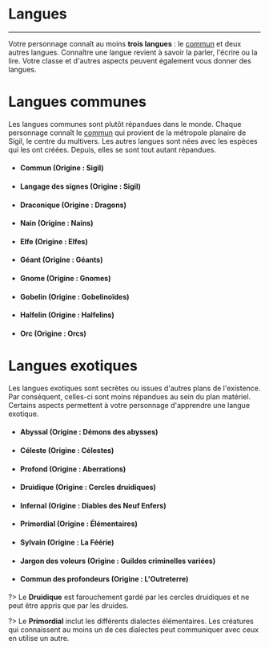 # Langues <!-- {docsify-ignore} -->

---

Votre personnage connaît au moins **trois langues** : le [commun](#commun-origine-sigil) et deux autres langues. Connaître une langue revient à savoir la parler, l'écrire ou la lire. Votre classe et d'autres aspects peuvent également vous donner des langues.

# Langues communes

Les langues communes sont plutôt répandues dans le monde. Chaque personnage connaît le [commun](#commun-origine-sigil) qui provient de la métropole planaire de Sigil, le centre du multivers. Les autres langues sont nées avec les espèces qui les ont créées. Depuis, elles se sont tout autant répandues.

- #### **Commun** (Origine : Sigil) <!-- {docsify-ignore} -->
- #### **Langage des signes** (Origine : Sigil) <!-- {docsify-ignore} -->
- #### **Draconique** (Origine : Dragons) <!-- {docsify-ignore} -->
- #### **Nain** (Origine : Nains) <!-- {docsify-ignore} -->
- #### **Elfe** (Origine : Elfes) <!-- {docsify-ignore} -->
- #### **Géant** (Origine : Géants) <!-- {docsify-ignore} -->
- #### **Gnome** (Origine : Gnomes) <!-- {docsify-ignore} -->
- #### **Gobelin** (Origine : Gobelinoïdes) <!-- {docsify-ignore} -->
- #### **Halfelin** (Origine : Halfelins) <!-- {docsify-ignore} -->
- #### **Orc** (Origine : Orcs) <!-- {docsify-ignore} -->

# Langues exotiques

Les langues exotiques sont secrètes ou issues d'autres plans de l'existence. Par conséquent, celles-ci sont moins répandues au sein du plan matériel. Certains aspects permettent à votre personnage d'apprendre une langue exotique.

- #### **Abyssal** (Origine : Démons des abysses) <!-- {docsify-ignore} -->
- #### **Céleste** (Origine : Célestes) <!-- {docsify-ignore} -->
- #### **Profond** (Origine : Aberrations) <!-- {docsify-ignore} -->
- #### **Druidique** (Origine : Cercles druidiques) <!-- {docsify-ignore} -->
- #### **Infernal** (Origine : Diables des Neuf Enfers) <!-- {docsify-ignore} -->
- #### **Primordial** (Origine : Élémentaires) <!-- {docsify-ignore} -->
- #### **Sylvain** (Origine : La Féérie) <!-- {docsify-ignore} -->
- #### **Jargon des voleurs** (Origine : Guildes criminelles variées) <!-- {docsify-ignore} -->
- #### **Commun des profondeurs** (Origine : L'Outreterre) <!-- {docsify-ignore} -->

?> Le **Druidique** est farouchement gardé par les cercles druidiques et ne peut être appris que par les druides.

?> Le **Primordial** inclut les différents dialectes élémentaires. Les créatures qui connaissent au moins un de ces dialectes peut communiquer avec ceux en utilise un autre.